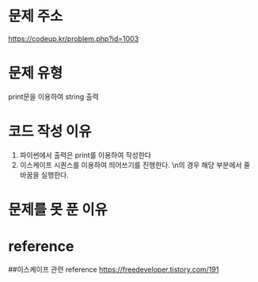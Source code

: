 # 문제 주소
https://codeup.kr/problem.php?id=1003

# 문제 유형
print문을 이용하여 string 출력

# 코드 작성 이유
1. 파이썬에서 출력은 print를 이용하여 작성한다
2. 이스케이프 시퀀스를 이용하여 띄어쓰기를 진행한다.
\n의 경우 해당 부분에서 줄 바꿈을 실행한다.

# 문제를 못 푼 이유

# reference
##이스케이프 관련 reference
https://freedeveloper.tistory.com/191